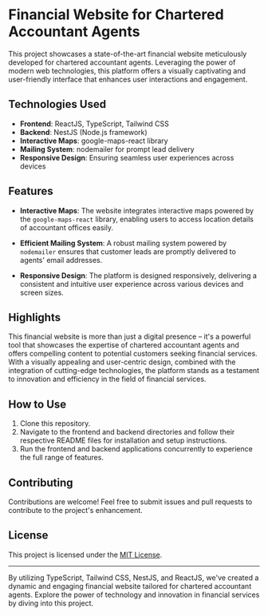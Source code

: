# Financial Website for Chartered Accountant Agents

This project showcases a state-of-the-art financial website meticulously developed for chartered accountant agents. Leveraging the power of modern web technologies, this platform offers a visually captivating and user-friendly interface that enhances user interactions and engagement.

## Technologies Used

- **Frontend**: ReactJS, TypeScript, Tailwind CSS
- **Backend**: NestJS (Node.js framework)
- **Interactive Maps**: google-maps-react library
- **Mailing System**: nodemailer for prompt lead delivery
- **Responsive Design**: Ensuring seamless user experiences across devices

## Features

- **Interactive Maps**: The website integrates interactive maps powered by the `google-maps-react` library, enabling users to access location details of accountant offices easily.

- **Efficient Mailing System**: A robust mailing system powered by `nodemailer` ensures that customer leads are promptly delivered to agents' email addresses.

- **Responsive Design**: The platform is designed responsively, delivering a consistent and intuitive user experience across various devices and screen sizes.

## Highlights

This financial website is more than just a digital presence – it's a powerful tool that showcases the expertise of chartered accountant agents and offers compelling content to potential customers seeking financial services. With a visually appealing and user-centric design, combined with the integration of cutting-edge technologies, the platform stands as a testament to innovation and efficiency in the field of financial services.

## How to Use

1. Clone this repository.
2. Navigate to the frontend and backend directories and follow their respective README files for installation and setup instructions.
3. Run the frontend and backend applications concurrently to experience the full range of features.

## Contributing

Contributions are welcome! Feel free to submit issues and pull requests to contribute to the project's enhancement.

## License

This project is licensed under the [MIT License](LICENSE).

---

By utilizing TypeScript, Tailwind CSS, NestJS, and ReactJS, we've created a dynamic and engaging financial website tailored for chartered accountant agents. Explore the power of technology and innovation in financial services by diving into this project.
